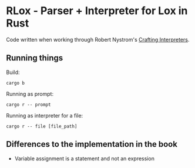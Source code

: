 # RLox - Parser + Interpreter for Lox in Rust

Code written when working through Robert Nystrom's [Crafting Interpreters](https://craftinginterpreters.com/).

## Running things

Build:

```
cargo b
```

Running as prompt:

```
cargo r -- prompt
```

Running as interpreter for a file:

```
cargo r -- file [file_path]
```

## Differences to the implementation in the book

- Variable assignment is a statement and not an expression